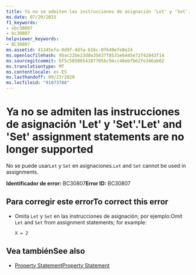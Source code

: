```yaml
---
title: Ya no se admiten las instrucciones de asignación 'Let' y 'Set'.
ms.date: 07/20/2015
f1_keywords:
- vbc30807
- bc30807
helpviewer_keywords:
- BC30807
ms.assetid: 41345efa-0d9f-4dfa-b16c-0f649efe8e24
ms.openlocfilehash: 95ac22be23d0a35637f8531e6445e72f42843f14
ms.sourcegitcommit: bf5c5850654187705bc94cc40ebfb62fe346ab02
ms.translationtype: MT
ms.contentlocale: es-ES
ms.lasthandoff: 09/23/2020
ms.locfileid: "91073788"
---
```

# <a name="let-and-set-assignment-statements-are-no-longer-supported"></a><span data-ttu-id="30934-102">Ya no se admiten las instrucciones de asignación 'Let' y 'Set'.</span><span class="sxs-lookup"><span data-stu-id="30934-102">'Let' and 'Set' assignment statements are no longer supported</span></span>

<span data-ttu-id="30934-103">No se puede usar`Let` y `Set` en asignaciones.</span><span class="sxs-lookup"><span data-stu-id="30934-103">`Let` and `Set` cannot be used in assignments.</span></span>  
  
 <span data-ttu-id="30934-104">**Identificador de error:** BC30807</span><span class="sxs-lookup"><span data-stu-id="30934-104">**Error ID:** BC30807</span></span>  
  
## <a name="to-correct-this-error"></a><span data-ttu-id="30934-105">Para corregir este error</span><span class="sxs-lookup"><span data-stu-id="30934-105">To correct this error</span></span>  
  
- <span data-ttu-id="30934-106">Omita `Let` y `Set` en las instrucciones de asignación; por ejemplo:</span><span class="sxs-lookup"><span data-stu-id="30934-106">Omit `Let` and `Set` from assignment statements; for example:</span></span>  
  
     `X = 2`  
  
## <a name="see-also"></a><span data-ttu-id="30934-107">Vea también</span><span class="sxs-lookup"><span data-stu-id="30934-107">See also</span></span>

- [<span data-ttu-id="30934-108">Property Statement</span><span class="sxs-lookup"><span data-stu-id="30934-108">Property Statement</span></span>](../language-reference/statements/property-statement.md)
